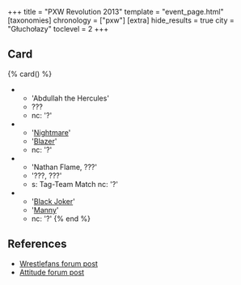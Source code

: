 +++
title = "PXW Revolution 2013"
template = "event_page.html"
[taxonomies]
chronology = ["pxw"]
[extra]
hide_results = true
city = "Głuchołazy"
toclevel = 2
+++

## Card

{% card() %}
- - 'Abdullah the Hercules'
  - ???
  - nc: '?'
- - '[Nightmare](@/w/nightmare.md)'
  - '[Blazer](@/w/blazer.md)'
  - nc: '?'
- - 'Nathan Flame, ???'
  - '???, ???'
  - s: Tag-Team Match
    nc: '?'
- - '[Black Joker](@/w/lider.md)'
  - '[Manny](@/w/manny.md)'
  - nc: '?'
{% end %}

## References

* [Wrestlefans forum post](https://wrestlefans.pl/forum/viewtopic.php?f=247&t=36486)
* [Attitude forum post](https://forum.wrestling.pl/topic/33240-pxw-revolution-23062013/)
